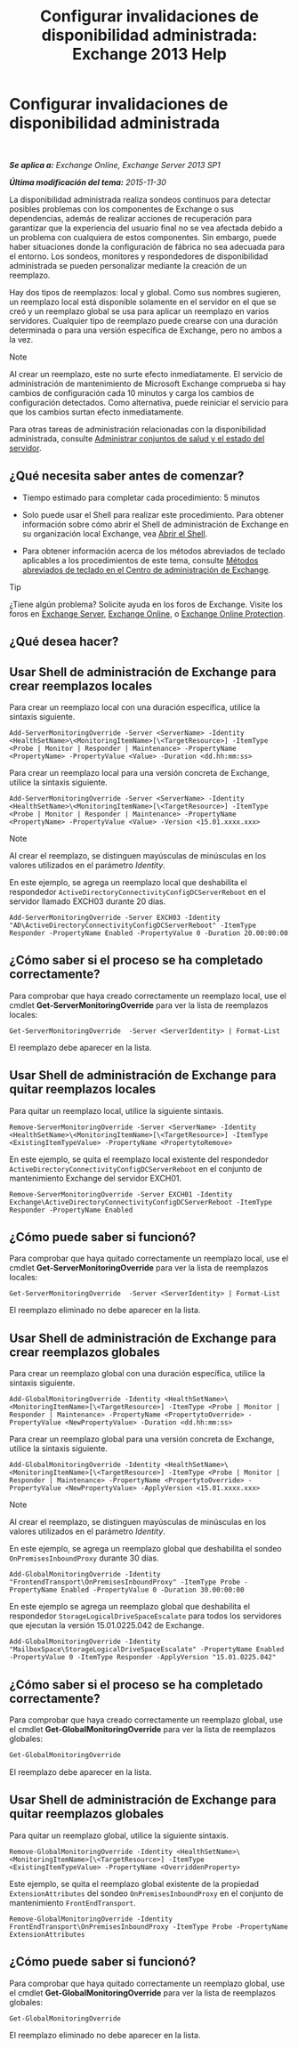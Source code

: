 ﻿---
title: 'Configurar invalidaciones de disponibilidad administrada: Exchange 2013 Help'
TOCTitle: Configurar invalidaciones de disponibilidad administrada
ms:assetid: c8f315b3-1d5e-4ad9-8bea-9c3a4a13ebfc
ms:mtpsurl: https://technet.microsoft.com/es-es/library/Dn482055(v=EXCHG.150)
ms:contentKeyID: 59890415
ms.date: 05/22/2018
mtps_version: v=EXCHG.150
ms.translationtype: MT
---

# Configurar invalidaciones de disponibilidad administrada

 

_**Se aplica a:** Exchange Online, Exchange Server 2013 SP1_

_**Última modificación del tema:** 2015-11-30_

La disponibilidad administrada realiza sondeos continuos para detectar posibles problemas con los componentes de Exchange o sus dependencias, además de realizar acciones de recuperación para garantizar que la experiencia del usuario final no se vea afectada debido a un problema con cualquiera de estos componentes. Sin embargo, puede haber situaciones donde la configuración de fábrica no sea adecuada para el entorno. Los sondeos, monitores y respondedores de disponibilidad administrada se pueden personalizar mediante la creación de un reemplazo.

Hay dos tipos de reemplazos: local y global. Como sus nombres sugieren, un reemplazo local está disponible solamente en el servidor en el que se creó y un reemplazo global se usa para aplicar un reemplazo en varios servidores. Cualquier tipo de reemplazo puede crearse con una duración determinada o para una versión específica de Exchange, pero no ambos a la vez.


> [!NOTE]
> Al crear un reemplazo, este no surte efecto inmediatamente. El servicio de administración de mantenimiento de Microsoft Exchange comprueba si hay cambios de configuración cada 10 minutos y carga los cambios de configuración detectados. Como alternativa, puede reiniciar el servicio para que los cambios surtan efecto inmediatamente.



Para otras tareas de administración relacionadas con la disponibilidad administrada, consulte [Administrar conjuntos de salud y el estado del servidor](manage-health-sets-and-server-health-exchange-2013-help.md).

## ¿Qué necesita saber antes de comenzar?

  - Tiempo estimado para completar cada procedimiento: 5 minutos

  - Solo puede usar el Shell para realizar este procedimiento. Para obtener información sobre cómo abrir el Shell de administración de Exchange en su organización local Exchange, vea [Abrir el Shell](https://technet.microsoft.com/es-es/library/dd638134\(v=exchg.150\)).

  - Para obtener información acerca de los métodos abreviados de teclado aplicables a los procedimientos de este tema, consulte [Métodos abreviados de teclado en el Centro de administración de Exchange](keyboard-shortcuts-in-the-exchange-admin-center-exchange-online-protection-help.md).


> [!TIP]
> ¿Tiene algún problema? Solicite ayuda en los foros de Exchange. Visite los foros en <A href="https://go.microsoft.com/fwlink/p/?linkid=60612">Exchange Server</A>, <A href="https://go.microsoft.com/fwlink/p/?linkid=267542">Exchange Online</A>, o <A href="https://go.microsoft.com/fwlink/p/?linkid=285351">Exchange Online Protection</A>.



## ¿Qué desea hacer?

## Usar Shell de administración de Exchange para crear reemplazos locales

Para crear un reemplazo local con una duración específica, utilice la sintaxis siguiente.

    Add-ServerMonitoringOverride -Server <ServerName> -Identity <HealthSetName>\<MonitoringItemName>[\<TargetResource>] -ItemType <Probe | Monitor | Responder | Maintenance> -PropertyName <PropertyName> -PropertyValue <Value> -Duration <dd.hh:mm:ss>

Para crear un reemplazo local para una versión concreta de Exchange, utilice la sintaxis siguiente.

    Add-ServerMonitoringOverride -Server <ServerName> -Identity <HealthSetName>\<MonitoringItemName>[\<TargetResource>] -ItemType <Probe | Monitor | Responder | Maintenance> -PropertyName <PropertyName> -PropertyValue <Value> -Version <15.01.xxxx.xxx>


> [!NOTE]
> Al crear el reemplazo, se distinguen mayúsculas de minúsculas en los valores utilizados en el parámetro <EM>Identity</EM>.



En este ejemplo, se agrega un reemplazo local que deshabilita el respondedor `ActiveDirectoryConnectivityConfigDCServerReboot` en el servidor llamado EXCH03 durante 20 días.

    Add-ServerMonitoringOverride -Server EXCH03 -Identity "AD\ActiveDirectoryConnectivityConfigDCServerReboot" -ItemType Responder -PropertyName Enabled -PropertyValue 0 -Duration 20.00:00:00

## ¿Cómo saber si el proceso se ha completado correctamente?

Para comprobar que haya creado correctamente un reemplazo local, use el cmdlet **Get-ServerMonitoringOverride** para ver la lista de reemplazos locales:

    Get-ServerMonitoringOverride  -Server <ServerIdentity> | Format-List

El reemplazo debe aparecer en la lista.

## Usar Shell de administración de Exchange para quitar reemplazos locales

Para quitar un reemplazo local, utilice la siguiente sintaxis.

    Remove-ServerMonitoringOverride -Server <ServerName> -Identity <HealthSetName>\<MonitoringItemName>[\<TargetResource>] -ItemType <ExistingItemTypeValue> -PropertyName <PropertytoRemove>

En este ejemplo, se quita el reemplazo local existente del respondedor `ActiveDirectoryConnectivityConfigDCServerReboot` en el conjunto de mantenimiento Exchange del servidor EXCH01.

    Remove-ServerMonitoringOverride -Server EXCH01 -Identity Exchange\ActiveDirectoryConnectivityConfigDCServerReboot -ItemType Responder -PropertyName Enabled

## ¿Cómo puede saber si funcionó?

Para comprobar que haya quitado correctamente un reemplazo local, use el cmdlet **Get-ServerMonitoringOverride** para ver la lista de reemplazos locales:

    Get-ServerMonitoringOverride  -Server <ServerIdentity> | Format-List

El reemplazo eliminado no debe aparecer en la lista.

## Usar Shell de administración de Exchange para crear reemplazos globales

Para crear un reemplazo global con una duración específica, utilice la sintaxis siguiente.

    Add-GlobalMonitoringOverride -Identity <HealthSetName>\<MonitoringItemName>[\<TargetResource>] -ItemType <Probe | Monitor | Responder | Maintenance> -PropertyName <PropertytoOverride> -PropertyValue <NewPropertyValue> -Duration <dd.hh:mm:ss>

Para crear un reemplazo global para una versión concreta de Exchange, utilice la sintaxis siguiente.

    Add-GlobalMonitoringOverride -Identity <HealthSetName>\<MonitoringItemName>[\<TargetResource>] -ItemType <Probe | Monitor | Responder | Maintenance> -PropertyName <PropertytoOverride> -PropertyValue <NewPropertyValue> -ApplyVersion <15.01.xxxx.xxx>


> [!NOTE]
> Al crear el reemplazo, se distinguen mayúsculas de minúsculas en los valores utilizados en el parámetro <EM>Identity</EM>.



En este ejemplo, se agrega un reemplazo global que deshabilita el sondeo `OnPremisesInboundProxy` durante 30 días.

    Add-GlobalMonitoringOverride -Identity "FrontendTransport\OnPremisesInboundProxy" -ItemType Probe -PropertyName Enabled -PropertyValue 0 -Duration 30.00:00:00

En este ejemplo se agrega un reemplazo global que deshabilita el respondedor `StorageLogicalDriveSpaceEscalate` para todos los servidores que ejecutan la versión 15.01.0225.042 de Exchange.

    Add-GlobalMonitoringOverride -Identity "MailboxSpace\StorageLogicalDriveSpaceEscalate" -PropertyName Enabled -PropertyValue 0 -ItemType Responder -ApplyVersion "15.01.0225.042"

## ¿Cómo saber si el proceso se ha completado correctamente?

Para comprobar que haya creado correctamente un reemplazo global, use el cmdlet **Get-GlobalMonitoringOverride** para ver la lista de reemplazos globales:

```powershell
Get-GlobalMonitoringOverride
```

El reemplazo debe aparecer en la lista.

## Usar Shell de administración de Exchange para quitar reemplazos globales

Para quitar un reemplazo global, utilice la siguiente sintaxis.

    Remove-GlobalMonitoringOverride -Identity <HealthSetName>\<MonitoringItemName>[\<TargetResource>] -ItemType <ExistingItemTypeValue> -PropertyName <OverriddenProperty>

Este ejemplo, se quita el reemplazo global existente de la propiedad `ExtensionAttributes` del sondeo `OnPremisesInboundProxy` en el conjunto de mantenimiento `FrontEndTransport`.

    Remove-GlobalMonitoringOverride -Identity FrontEndTransport\OnPremisesInboundProxy -ItemType Probe -PropertyName ExtensionAttributes

## ¿Cómo puede saber si funcionó?

Para comprobar que haya quitado correctamente un reemplazo global, use el cmdlet **Get-GlobalMonitoringOverride** para ver la lista de reemplazos globales:

```powershell
Get-GlobalMonitoringOverride
```

El reemplazo eliminado no debe aparecer en la lista.

